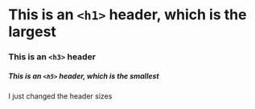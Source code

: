 # This is an `<h1>` header, which is the largest

### This is an `<h3>` header

##### This is an `<h5>` header, which is the smallest

I just changed the header sizes

